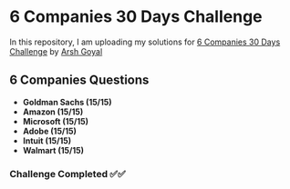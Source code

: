 # 6 Companies 30 Days Challenge
In this repository, I am uploading my solutions for [6 Companies 30 Days Challenge](https://www.youtube.com/watch?v=8ESo_bXhRC4)  by [Arsh Goyal](https://www.linkedin.com/in/arshgoyal/)

## 6 Companies Questions 

* **Goldman Sachs (15/15)**
* **Amazon (15/15)**
* **Microsoft (15/15)**
* **Adobe (15/15)**
* **Intuit (15/15)**
* **Walmart (15/15)**

### Challenge Completed ✅✅



